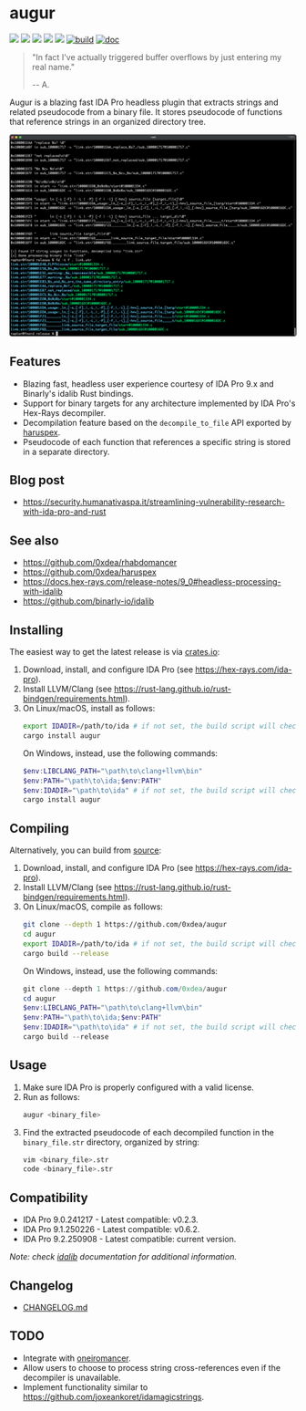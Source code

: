 # augur

[![](https://img.shields.io/github/stars/0xdea/augur.svg?style=flat&color=yellow)](https://github.com/0xdea/augur)
[![](https://img.shields.io/crates/v/augur?style=flat&color=green)](https://crates.io/crates/augur)
[![](https://img.shields.io/crates/d/augur?style=flat&color=red)](https://crates.io/crates/augur)
[![](https://img.shields.io/badge/twitter-%400xdea-blue.svg)](https://twitter.com/0xdea)
[![](https://img.shields.io/badge/mastodon-%40raptor-purple.svg)](https://infosec.exchange/@raptor)
[![build](https://github.com/0xdea/augur/actions/workflows/build.yml/badge.svg)](https://github.com/0xdea/augur/actions/workflows/build.yml)
[![doc](https://github.com/0xdea/augur/actions/workflows/doc.yml/badge.svg)](https://github.com/0xdea/augur/actions/workflows/doc.yml)

> "In fact I've actually triggered buffer overflows by just entering my real name."
>
> -- A.

Augur is a blazing fast IDA Pro headless plugin that extracts strings and related pseudocode from a binary file.
It stores pseudocode of functions that reference strings in an organized directory tree.

![](https://raw.githubusercontent.com/0xdea/augur/master/.img/screen01.png)

## Features

* Blazing fast, headless user experience courtesy of IDA Pro 9.x and Binarly's idalib Rust bindings.
* Support for binary targets for any architecture implemented by IDA Pro's Hex-Rays decompiler.
* Decompilation feature based on the `decompile_to_file` API exported by [haruspex](https://github.com/0xdea/haruspex).
* Pseudocode of each function that references a specific string is stored in a separate directory.

## Blog post

* <https://security.humanativaspa.it/streamlining-vulnerability-research-with-ida-pro-and-rust>

## See also

* <https://github.com/0xdea/rhabdomancer>
* <https://github.com/0xdea/haruspex>
* <https://docs.hex-rays.com/release-notes/9_0#headless-processing-with-idalib>
* <https://github.com/binarly-io/idalib>

## Installing

The easiest way to get the latest release is via [crates.io](https://crates.io/crates/augur):

1. Download, install, and configure IDA Pro (see <https://hex-rays.com/ida-pro>).
2. Install LLVM/Clang (see <https://rust-lang.github.io/rust-bindgen/requirements.html>).
3. On Linux/macOS, install as follows:
    ```sh
    export IDADIR=/path/to/ida # if not set, the build script will check common locations
    cargo install augur
    ```
   On Windows, instead, use the following commands:
    ```powershell
    $env:LIBCLANG_PATH="\path\to\clang+llvm\bin"
    $env:PATH="\path\to\ida;$env:PATH"
    $env:IDADIR="\path\to\ida" # if not set, the build script will check common locations
    cargo install augur
    ```

## Compiling

Alternatively, you can build from [source](https://github.com/0xdea/augur):

1. Download, install, and configure IDA Pro (see <https://hex-rays.com/ida-pro>).
2. Install LLVM/Clang (see <https://rust-lang.github.io/rust-bindgen/requirements.html>).
3. On Linux/macOS, compile as follows:
    ```sh
    git clone --depth 1 https://github.com/0xdea/augur
    cd augur
    export IDADIR=/path/to/ida # if not set, the build script will check common locations
    cargo build --release
    ```
   On Windows, instead, use the following commands:
    ```powershell
    git clone --depth 1 https://github.com/0xdea/augur
    cd augur
    $env:LIBCLANG_PATH="\path\to\clang+llvm\bin"
    $env:PATH="\path\to\ida;$env:PATH"
    $env:IDADIR="\path\to\ida" # if not set, the build script will check common locations
    cargo build --release
    ```

## Usage

1. Make sure IDA Pro is properly configured with a valid license.
2. Run as follows:
    ```sh
    augur <binary_file>
    ```
3. Find the extracted pseudocode of each decompiled function in the `binary_file.str` directory, organized by string:
    ```sh
    vim <binary_file>.str
    code <binary_file>.str
    ```

## Compatibility

* IDA Pro 9.0.241217 - Latest compatible: v0.2.3.
* IDA Pro 9.1.250226 - Latest compatible: v0.6.2.
* IDA Pro 9.2.250908 - Latest compatible: current version.

*Note: check [idalib](https://github.com/binarly-io/idalib) documentation for additional information.*

## Changelog

* [CHANGELOG.md](CHANGELOG.md)

## TODO

* Integrate with [oneiromancer](https://github.com/0xdea/oneiromancer).
* Allow users to choose to process string cross-references even if the decompiler is unavailable.
* Implement functionality similar to <https://github.com/joxeankoret/idamagicstrings>.
